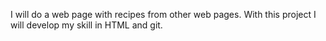 I will do a web page with recipes from other web pages.
With this project I will develop my skill in HTML and git.
